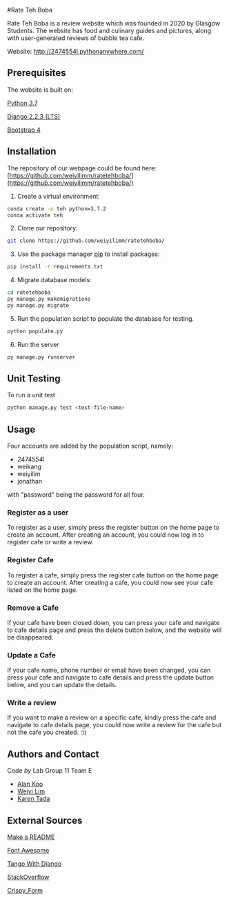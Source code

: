 
#Rate Teh Boba

Rate Teh Boba is a review website which was founded in 2020 by Glasgow Students. The website has food and culinary guides and pictures, along with user-generated reviews of bubble tea cafe.

Website: http://2474554l.pythonanywhere.com/

## Prerequisites

The website is built on:

[Python 3.7](https://www.python.org/downloads/release/python-370/)

[Django 2.2.3 (LTS)](https://docs.djangoproject.com/en/3.0/releases/2.2.3/)

[Bootstrap 4](https://getbootstrap.com/)


## Installation

The repository of our webpage could be found here: [https://github.com/weiyilimm/ratetehboba/](https://github.com/weiyilimm/ratetehboba/)

1. Create a virtual environment:
```bash
conda create -n teh python=3.7.2
conda activate teh
```

2. Clone our repository:
```bash
git clone https://github.com/weiyilimm/ratetehboba/
```


3. Use the package manager [pip](https://pip.pypa.io/en/stable/) to install packages:
```bash
pip install -r requirements.txt
```

4. Migrate database models:
```bash
cd ratetehboba
py manage.py makemigrations
py manage.py migrate
```

5. Run the population script to populate the database for testing.
```bash
python populate.py
```

6. Run the server
```bash
py manage.py runserver
```

## Unit Testing

To run a unit test
```bash
python manage.py test <test-file-name>
```

## Usage

Four accounts are added by the population script, namely:
- 2474554l
- weikang
- weiyilim
- jonathan

with "password" being the password for all four.
### Register as a user
To register as a user, simply press the register button on the home page to create an account. After creating an account, you could now log in to register cafe or write a review.

### Register Cafe

To register a cafe, simply press the register cafe button on the home page to create an account. After creating a cafe, you could now see your cafe listed on the home page.

### Remove a Cafe

If your cafe have been closed down, you can press your cafe and navigate to cafe details page and press the delete button below, and the website will be disappeared.

### Update a Cafe

If your cafe name, phone number or email have been changed, you can press your cafe and navigate to cafe details and press the update button below, and you can update the details.


### Write a review

If you want to make a review on a specific cafe, kindly press the cafe and navigate to cafe details page, you could now write a review for the cafe but not the cafe you created. :))


## Authors and Contact
Code *by* Lab Group 11 Team E
  * [Alan Koo](https://github.com/alankoo12)
  * [Weiyi Lim](https://github.com/weiyilimm)
  * [Karen Tada](https://github.com/trtk298/)

## External Sources
[Make a README](https://www.makeareadme.com/)

[Font Awesome](https://fontawesome.com/)

[Tango With Django](https://github.com/maxwelld90/tango_with_django_2_code)

[StackOverflow](https://stackoverflow.com/)

[Crispy_Form](https://django-crispy-forms.readthedocs.io/en/latest/)

